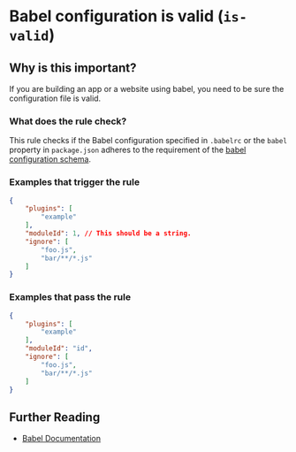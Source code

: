 # Babel configuration is valid (`is-valid`)

## Why is this important?

If you are building an app or a website using babel, you
need to be sure the configuration file is valid.

### What does the rule check?

This rule checks if the Babel configuration specified in `.babelrc` or
the `babel` property in `package.json` adheres to the requirement of
the [babel configuration schema][babel config schema].

### Examples that **trigger** the rule

```json
{
    "plugins": [
        "example"
    ],
    "moduleId": 1, // This should be a string.
    "ignore": [
        "foo.js",
        "bar/**/*.js"
    ]
}
```

### Examples that **pass** the rule

```json
{
    "plugins": [
        "example"
    ],
    "moduleId": "id",
    "ignore": [
        "foo.js",
        "bar/**/*.js"
    ]
}

```

## Further Reading

* [Babel Documentation][babel documentation]

[babel config schema]: http://json.schemastore.org/babelrc
[babel documentation]: https://babeljs.io/docs/usage/babelrc/